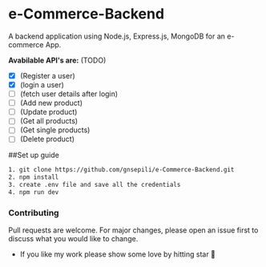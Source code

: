 # e-Commerce-Backend
A backend application using Node.js, Express.js, MongoDB for an e-commerce App.

**Avabilable API's are:** (TODO)
- [x] (Register a user)
- [x] (login a user)
- [ ] (fetch user details after login)
- [ ] (Add new product)
- [ ] (Update product)
- [ ] (Get all products)
- [ ] (Get single products)
- [ ] (Delete product)

##Set up guide
```bash
1. git clone https://github.com/gnsepili/e-Commerce-Backend.git
2. npm install
3. create .env file and save all the credentials
4. npm run dev
```

### Contributing
Pull requests are welcome. For major changes, please open an issue first to discuss what you would like to change.
* If you like my work please show some love by hitting star 🌟